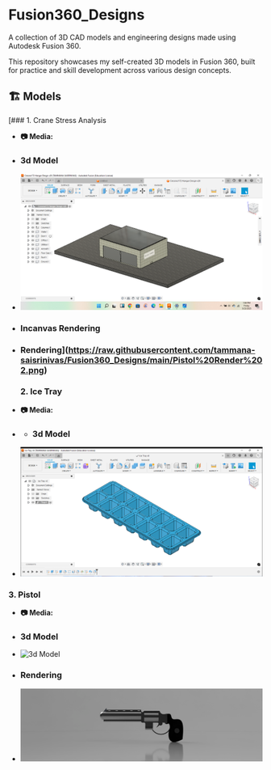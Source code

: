 # Fusion360_Designs
A collection of 3D CAD models and engineering designs made using Autodesk Fusion 360.

This repository showcases my self-created 3D models in Fusion 360, built for practice and skill development across various design concepts.

## 🏗️ Models
[### 1. Crane Stress Analysis
- **📷 Media:**
- ### 3d Model
- ![3d Model](https://github.com/tammana-saisrinivas/Fusion360_Designs/raw/main/3d%20-%20Aircraft%20Hangar%20-%20Fusion%20360.png)
- ### Incanvas Rendering
- ### Rendering](https://raw.githubusercontent.com/tammana-saisrinivas/Fusion360_Designs/main/Pistol%20Render%202.png)

  ### 2. Ice Tray
- **📷 Media:**
- - ### 3d Model
- ![3d Model](https://raw.githubusercontent.com/tammana-saisrinivas/Fusion360_Designs/main/Ice%20Tray.png)

### 3. Pistol
- **📷 Media:**
- ### 3d Model
- ![3d Model]()
- ### Rendering
- ![3d Model](https://raw.githubusercontent.com/tammana-saisrinivas/Fusion360_Designs/main/Pistol%20Render%202.png)
